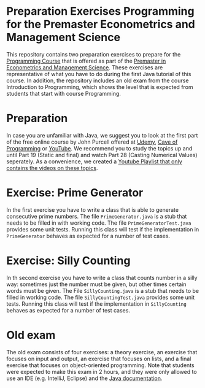 # Preparation Exercises Programming for the Premaster Econometrics and Management Science
This repository contains two preparation exercises to prepare for the [Programming Course](https://courses.eur.nl/#/results?q=FEB22012,FEB22012X) that is offered as part of the [Premaster in Econometrics and Management Science](https://www.eur.nl/en/ese/education/master/pre-master-programmes). These exercises are representative of what you have to do during the first Java tutorial of this course. In addition, the repository includes an old exam from the course Introduction to Programming, which shows the level that is expected from students that start with course Programming.

# Preparation
In case you are unfamiliar with Java, we suggest you to look at the first part of the free online course by John Purcell offered at [Udemy](https://www.udemy.com/java-tutorial/), [Cave of Programming](https://courses.caveofprogramming.com/p/java-for-complete-beginners) or [YouTube](https://www.youtube.com/playlist?list=PL9DF6E4B45C36D411). We recommend you to study the topics up and until Part 19 (Static and final) and watch Part 28 (Casting Numerical Values) seperately. As a convenience, we created a [Youtube Playlist that only contains the videos on these topics](https://www.youtube.com/playlist?list=PLrX1UIgv0C_7J05ivJY19fAEhUu2NVoq7).

# Exercise: Prime Generator
In the first exercise you have to write a class that is able to generate consecutive prime numbers. The file `PrimeGenerator.java` is a stub that needs to be filled in with working code. The file `PrimeGeneratorTest.java` provides some unit tests. Running this class will test if the implementation in `PrimeGenerator` behaves as expected for a number of test cases.

# Exercise: Silly Counting
In th second exercise you have to write a class that counts number in a silly way: sometimes just the number must be given, but other times certain words must be given. The File `SillyCounting.java` is a stub that needs to be filled in working code. The file `SillyCountingTest.java` provides some unit tests. Running this class will test if the implementation in `SillyCounting` behaves as expected for a number of test cases.

# Old exam
The old exam consists of four exercises: a theory exercise, an exercise that focuses on input and output, an exercise that focuses on lists, and a final exercise that focuses on object-oriented programming. Note that students were expected to make this exam in 2 hours, and they were only allowed to use an IDE (e.g. IntelliJ, Eclipse) and the [Java documentation](https://docs.oracle.com/en/java/javase/11/docs/api/index.html).